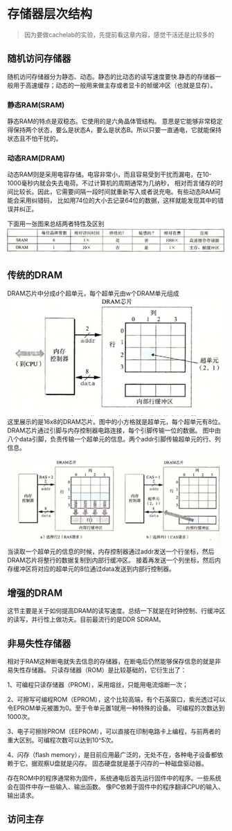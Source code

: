 # 存储器层次结构
>因为要做cachelab的实验，先提前看这章内容，感觉干活还是比较多的

## 随机访问存储器
随机访问存储器分为静态、动态。静态的比动态的读写速度要快.静态的存储器一般用于高速缓存；动态的一般用来做主存或者显卡的帧缓冲区（也就是显存）。

### 静态RAM(SRAM)
静态RAM的特点是双稳态。它使用的是六角晶体管结构。
意思是它能够非常稳定得保持两个状态，要么是状态A，要么是状态B。所以只要一直通电，它就能保持状态且不怕干扰的。

### 动态RAM(DRAM)
动态RAM则是采用电容存储。电容非常小，而且容易受到干扰而漏电，在10-1000毫秒内就会失去电荷。不过计算机的周期通常为几纳秒，
相对而言储存的时间比较长。因此，它需要间隔一段时间就重新写入或者说充电。有些动态RAM可能会采用纠错码，
比如用74位的大小去记录64位的数据，这样就能发现其中的错误并纠正。

下面用一张图来总结两者特性及区别
![](第六章-存储器层次结构_files/1.jpg)

## 传统的DRAM
DRAM芯片中分成d个超单元，每个超单元由w个DRAM单元组成
![](第六章-存储器层次结构_files/2.jpg)
这里展示的是16x8的DRAM芯片。图中的小方格就是超单元，每个超单元有8位。
DRAM芯片通过引脚与内存控制器电路连接，每个引脚传输一位的数据。
图中由八个data引脚，负责传输一个超单元的信息。两个addr引脚传输超单元的行、列信息。



![](第六章-存储器层次结构_files/3.jpg)
当读取一个超单元的信息的时候，内存控制器通过addr发送一个行坐标，然后DRAM芯片将整行的数据复制到内部行缓冲区。
接着再发送一个列坐标，然后内存缓冲区将对应的超单元的8位通过data发送到内部行控制器。

## 增强的DRAM
这节主要是关于如何提高DRAM的读写速度。总结一下就是在时钟控制、行缓冲区的读写，并行性上做功夫。目前最流行的是DDR SDRAM。

## 非易失性存储器
相对于RAM这种断电就失去信息的存储器，在断电后仍然能够保存信息的就是非易失性存储器。
只读存储器（ROM）是比较基础的，它衍生出了：

1、可编程只读存储器（PROM），采用熔丝，只能用电流熔断一次；

2、可擦写可编程ROM（EPROM），这个比较高端，有个石英窗口，紫光透过可以令EPROM单元被置为0。至于令单元置1就用一种特殊的设备。
可编程的次数达到1000次。

3、电子可擦除PROM（EEPROM），可以直接在印制电路卡上编程，与前两者的重大区别。可编程次数可以达到10^5次。

4、闪存（flash memory），是目前应用最广泛的，无处不在，各种电子设备都依赖于它。据观察U盘就是闪存。
固态硬盘就是基于闪存的一种磁盘驱动器。

存在ROM中的程序通常称为固件，系统通电后首先运行固件中的程序。一些系统会在固件中存一些输入、输出函数。
像PC依赖于固件中的程序翻译CPU的输入、输出请求。

## 访问主存
